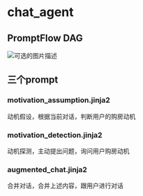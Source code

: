 # chat_agent

## PromptFlow DAG

![可选的图片描述](PromptFlow-DAG.png)


## 三个prompt

### motivation_assumption.jinja2 
动机假设，根据当前对话，判断用户的购房动机

### motivation_detection.jinja2
动机探测，主动提出问题，询问用户购房动机

### augmented_chat.jinja2

合并对话，合并上述内容，跟用户进行对话
